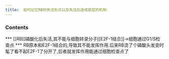 ```yaml
---
title:  如何记忆RB的失活形式以及失活后造成癌症的机制
--- 
```


### Contents
*** [[RB]]磷酸化后失活,其不能与细胞转录分子[[E2F-1结合]]→细胞通过G1/S检查点
*** RB原本和E2F-1结合的,导致其不能发挥作用.后来RB烫了个磷酸头发变时髦了看不起E2F-1了分开了,后者就发挥作用能通过细胞检查点了

